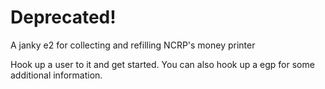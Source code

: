 # Deprecated!

A janky e2 for collecting and refilling NCRP's money printer

Hook up a user to it and get started.
You can also hook up a egp for some additional information.
